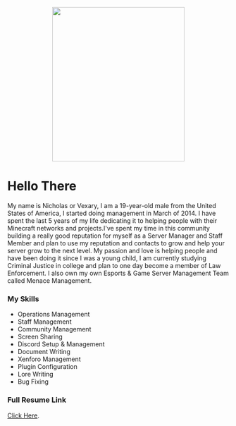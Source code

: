<p align="center">
  <img width="300" height="350" src="https://cdn.discordapp.com/attachments/785661227690098738/827972194302689380/tumblr_oyi7toCxhR1s60t4jo1_1280.jpg">
</p>

# Hello There

My name is Nicholas or Vexary, I am a 19-year-old male from the United States of America, I started doing management in March of 2014. I have spent the last 5 years of my life dedicating it to helping people with their Minecraft networks and projects.I've spent my time in this community  building a really good reputation for myself as a Server Manager and Staff Member and plan to use my reputation and contacts to grow and help your server grow to the next level. My passion and love is helping people and have been doing it since I was a young child, I am currently studying Criminal Justice in college and plan to one day become a member of Law Enforcement. I also own my own Esports & Game Server Management Team called Menace Management.

### My Skills

 - Operations Management        
 - Staff Management
 - Community Management       
 - Screen Sharing            
 - Discord Setup & Management
 - Document Writing            
 - Xenforo  Management        
 - Plugin Configuration
 - Lore Writing                
 - Bug Fixing

### Full Resume Link
[Click Here](https://docs.google.com/document/d/1ctOSsH1BwAHApTbQ4BTPHM4bKS1Dt_RcqBCbPMbOKPM/edit#heading=h.w6o1izaob9as).


